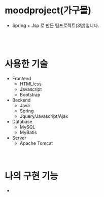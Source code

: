 # moodproject(가구몰)
- Spring + Jsp 로 만든 팀프로젝트(3명)입니다.  
<br/><br/><br/>
# 사용한 기술
- Frontend
  - HTML/css
  - Javascript
  - Bootstrap
- Backend
  - Java
  - Spring
  - Jquery/Javascript/Ajax
- Database
  - MySQL
  - MyBatis
- Server
  - Apache Tomcat
<br/><br/><br/>
# 나의 구현 기능
- 
